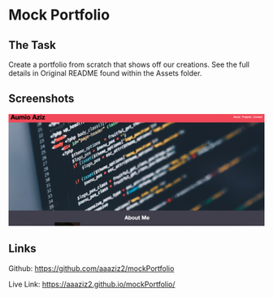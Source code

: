 # Mock Portfolio

## The Task

Create a portfolio from scratch that shows off our creations. See the full details in Original README found within the Assets folder.

## Screenshots

![portfolio screengrab](/Assets/images/screengrab.png)

## Links

Github: https://github.com/aaaziz2/mockPortfolio

Live Link: https://aaaziz2.github.io/mockPortfolio/